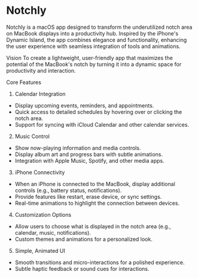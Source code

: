 # Notchly

Notchly is a macOS app designed to transform the underutilized notch area on MacBook
displays into a productivity hub. Inspired by the iPhone's Dynamic Island, the app
combines elegance and functionality, enhancing the user experience with seamless
integration of tools and animations.

Vision
To create a lightweight, user-friendly app that maximizes the potential of the MacBook's
notch by turning it into a dynamic space for productivity and interaction.

Core Features
1. Calendar Integration
- Display upcoming events, reminders, and appointments.
- Quick access to detailed schedules by hovering over or clicking the notch area.
- Support for syncing with iCloud Calendar and other calendar services.

2. Music Control
- Show now-playing information and media controls.
- Display album art and progress bars with subtle animations.
- Integration with Apple Music, Spotify, and other media apps.

3. iPhone Connectivity
- When an iPhone is connected to the MacBook, display additional controls
(e.g., battery status, notifications).
- Provide features like restart, erase device, or sync settings.
- Real-time animations to highlight the connection between devices.

4. Customization Options
- Allow users to choose what is displayed in the notch area (e.g., calendar, music, notifications).
- Custom themes and animations for a personalized look.

5. Simple, Animated UI
- Smooth transitions and micro-interactions for a polished experience.
- Subtle haptic feedback or sound cues for interactions.
